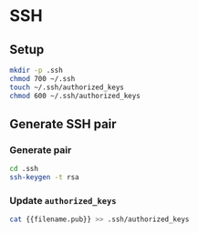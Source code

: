 # SSH

## Setup

```bash
mkdir -p .ssh
chmod 700 ~/.ssh
touch ~/.ssh/authorized_keys
chmod 600 ~/.ssh/authorized_keys
```

## Generate SSH pair

### Generate pair

```bash
cd .ssh
ssh-keygen -t rsa
```

### Update `authorized_keys`

```bash
cat {{filename.pub}} >> .ssh/authorized_keys
```

